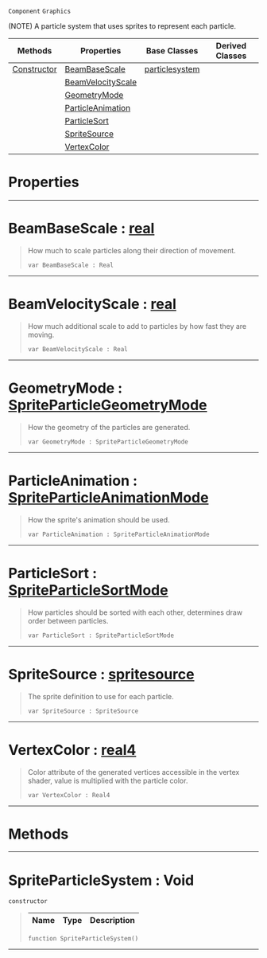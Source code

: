  `Component` `Graphics`



(NOTE) A particle system that uses sprites to represent each particle.

|Methods|Properties|Base Classes|Derived Classes|
|---|---|---|---|
|[ Constructor](spriteparticlesystem.md#spriteparticlesystem-voi)|[ BeamBaseScale](spriteparticlesystem.md#beambasescale-zilch-engin)|[particlesystem](particlesystem.md)| |
| |[ BeamVelocityScale](spriteparticlesystem.md#beamvelocityscale-zilch-e)| | |
| |[ GeometryMode](spriteparticlesystem.md#geometrymode-zilch-engine)| | |
| |[ ParticleAnimation](spriteparticlesystem.md#particleanimation-zilch-e)| | |
| |[ ParticleSort](spriteparticlesystem.md#particlesort-zilch-engine)| | |
| |[ SpriteSource](spriteparticlesystem.md#spritesource-zilch-engine)| | |
| |[ VertexColor](spriteparticlesystem.md#vertexcolor-zilch-engine)| | |


 #  Properties


---  
 #  BeamBaseScale : [real](../nada_base_types/real.md)

> How much to scale particles along their direction of movement.
> ```TS:Nada
> var BeamBaseScale : Real


---  
 #  BeamVelocityScale : [real](../nada_base_types/real.md)

> How much additional scale to add to particles by how fast they are moving.
> ```TS:Nada
> var BeamVelocityScale : Real


---  
 #  GeometryMode : [SpriteParticleGeometryMode](../enum_reference.md#spriteparticlegeometrymode)

> How the geometry of the particles are generated.
> ```TS:Nada
> var GeometryMode : SpriteParticleGeometryMode


---  
 #  ParticleAnimation : [SpriteParticleAnimationMode](../enum_reference.md#spriteparticleanimationmode)

> How the sprite's animation should be used.
> ```TS:Nada
> var ParticleAnimation : SpriteParticleAnimationMode


---  
 #  ParticleSort : [SpriteParticleSortMode](../enum_reference.md#spriteparticlesortmode)

> How particles should be sorted with each other, determines draw order between particles.
> ```TS:Nada
> var ParticleSort : SpriteParticleSortMode


---  
 #  SpriteSource : [spritesource](spritesource.md)

> The sprite definition to use for each particle.
> ```TS:Nada
> var SpriteSource : SpriteSource


---  
 #  VertexColor : [real4](../nada_base_types/real4.md)

> Color attribute of the generated vertices accessible in the vertex shader, value is multiplied with the particle color.
> ```TS:Nada
> var VertexColor : Real4


---  
 #  Methods


---  
 #  SpriteParticleSystem : Void

 `constructor`

> 
> |Name|Type|Description|
> |---|---|---|
> ```TS:Nada
> function SpriteParticleSystem()
> ``` 


---  
 

 